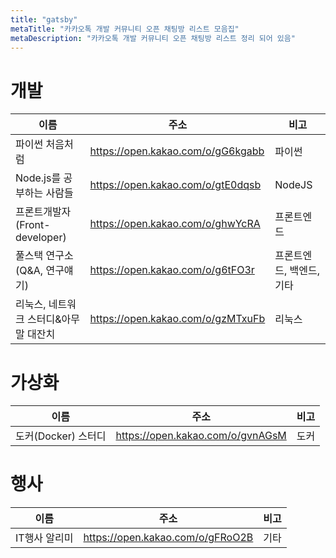 ```yaml
---
title: "gatsby"
metaTitle: "카카오톡 개발 커뮤니티 오픈 채팅방 리스트 모음집"
metaDescription: "카카오톡 개발 커뮤니티 오픈 채팅방 리스트 정리 되어 있음"
---
```


# 개발
|이름|주소|비고|
|---|---------------------|-----|
|파이썬 처음처럼|https://open.kakao.com/o/gG6kgabb|파이썬|
|Node.js를 공부하는 사람들|https://open.kakao.com/o/gtE0dqsb|NodeJS|
|프론트개발자(Front-developer)|https://open.kakao.com/o/ghwYcRA|프론트엔드|
|풀스택 연구소 (Q&A, 연구얘기)|https://open.kakao.com/o/g6tFO3r|프론트엔드, 백엔드, 기타|
|리눅스, 네트워크 스터디&아무말 대잔치|https://open.kakao.com/o/gzMTxuFb|리눅스|

# 가상화
|이름|주소|비고|
|---|---------------------|-----|
|도커(Docker) 스터디|https://open.kakao.com/o/gvnAGsM|도커|

# 행사
|이름|주소|비고|
|---|---------------------|-----|
|IT행사 알리미|https://open.kakao.com/o/gFRoO2B|기타|